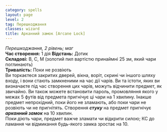 ```yaml
---
category: spells
layout: page
level: 2
tag: Перешкоджання
classes: wizard
title: Арканний замок [Arcane Lock]
---
```


_Перешкоджання, 2 рівень; маг_   
**Час створення:** 1 дія **Відстань:** Дотик   
**Складові:** В, С, М (золотий пил вартістю принаймні 25 зм, який чари поглинають)   
**Тривалість:** Поки не розвіють   
Ви торкаєтеся закритих дверей, вікна, воріт, скрині чи іншого шляху входу, і вони стають замкненими на час дії чарів. Ви та істоти, яких ви визначаєте під час створення цих чарів, можуть відчинити предмет, як звичайно. Ви також можете встановити пароль, промовляння якого у межах 5 футів від предмета пригнічує ці чари на 1 хвилину. Інакше предмет непрохідний, поки його не зламають, або поки чари не розвіють чи не пригнітять. Створення **_стуку_** на предмет пригнічує **_арканний замок_** на 10 хвилин.    
Поки діють чари, предмет важче зламати чи відкрити силою; КС до ламання чи відмикання будь-якого замка зростає на 10. 
